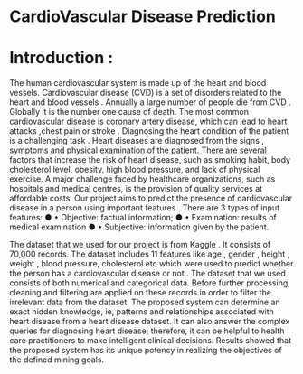 # CardioVascular Disease Prediction 

# Introduction :
 
The human cardiovascular system is made up of the heart and blood vessels. Cardiovascular disease (CVD) is a set of disorders related to  the heart and blood vessels . Annually a large number of people die from CVD . Globally it is the number one cause of death.
The most common cardiovascular disease is coronary artery disease, which can lead to heart attacks ,chest pain or stroke . Diagnosing  the heart condition of the patient is a challenging task . Heart diseases are diagnosed from the signs , symptoms and physical examination of the patient. There are several factors that increase the risk of heart disease, such as smoking habit, body cholesterol level, obesity, high blood pressure, and lack of physical exercise.
A major challenge faced by healthcare organizations, such as hospitals and medical centres, is the provision of quality services at affordable costs. Our project aims to predict the presence of cardiovascular disease in a person using important features .
There are 3 types of input features:
●	•        Objective: factual information;
●	•        Examination: results of medical examination
●	•        Subjective: information given by the patient.
 
The dataset that we used for our project is from Kaggle . It consists of  70,000 records. The dataset includes 11  features like age , gender , height , weight , blood pressure, cholesterol etc  which were used to predict whether the person has a cardiovascular disease or not .
The dataset that we used consists of both numerical and categorical data. Before further processing, cleaning and filtering are applied on these records in order to filter the irrelevant data from the dataset. 
The proposed system can determine an exact hidden knowledge, ie, patterns and relationships associated with heart disease from a heart disease dataset. It can also answer the complex queries for diagnosing heart disease; therefore, it can be helpful to health care practitioners to make intelligent clinical decisions. Results showed that the proposed system has its unique potency in realizing the objectives of the defined mining goals.

